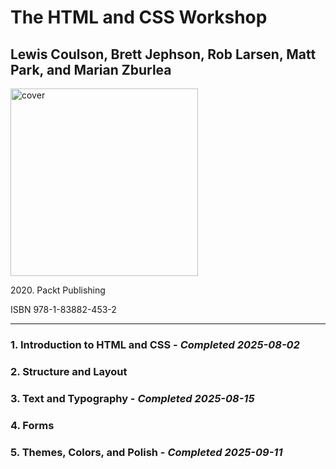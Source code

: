 <h1>The HTML and CSS Workshop</h1>
<h2>Lewis Coulson, Brett Jephson, Rob Larsen, Matt Park, and Marian Zburlea</h2>
<img src="https://images-na.ssl-images-amazon.com/images/S/compressed.photo.goodreads.com/books/1596668940i/54828947.jpg" height="300px" alt="cover">
<p>2020. Packt Publishing</p>
<p>ISBN 978-1-83882-453-2</p>
<hr>
<h3>1. Introduction to HTML and CSS - <em>Completed 2025-08-02</em></h3>
<h3>2. Structure and Layout</h3>
<h3>3. Text and Typography - <em>Completed 2025-08-15</em></h3>
<h3>4. Forms</h3>
<h3>5. Themes, Colors, and Polish - <em>Completed 2025-09-11</em></h3>
